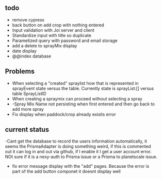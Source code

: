 ## todo
- remove cypress
- back button on add crop with nothing entered
- Input validation with Joi server and client 
- Standardize input with title so duplicate
- Parametized query with password and email storage
- add a delete to sprayMix display
- date display
- @@index database
  

## Problems
- When selecting a "created" spraylist how that is represented in sprayEvent state versus the table. Currently state is sprayList:[] versus table SprayListID
- When creating a spraymix can proceed without selecting a spray
- -Spray Mix Name not persisting when first entered and then go back to add more spray
- Fix display when paddock/crop already exisits error

## current status
-Cant get the database to record the users information automatically, it seems the PrismaAdapter is doing something weird, if this is commented out it can log in and out via github, if I enable it I get a user account error.  NOt sure if it is a nexy-auth to Prisma issue or a Prisma to planetscale issue.
- fix error message display with the "add" pages.  Because the error is part of the add button componet it doesnt display well